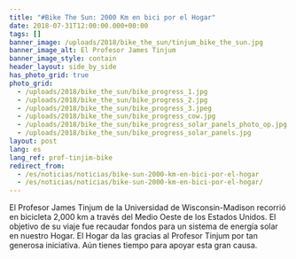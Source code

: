 ```yaml
---
title: "#Bike The Sun: 2000 Km en bici por el Hogar"
date: 2018-07-31T12:00:00.000+00:00
tags: []
banner_image: /uploads/2018/bike_the_sun/tinjum_bike_the_sun.jpg
banner_image_alt: El Profesor James Tinjum
banner_image_style: contain
header_layout: side_by_side
has_photo_grid: true
photo_grid:
  - /uploads/2018/bike_the_sun/bike_progress_1.jpg
  - /uploads/2018/bike_the_sun/bike_progress_2.jpg
  - /uploads/2018/bike_the_sun/bike_progress_3.jpeg
  - /uploads/2018/bike_the_sun/bike_progress_cow.jpg
  - /uploads/2018/bike_the_sun/bike_progress_solar_panels_photo_op.jpg
  - /uploads/2018/bike_the_sun/bike_progress_solar_panels.jpg
layout: post
lang: es
lang_ref: prof-tinjim-bike
redirect_from:
  - /es/noticias/noticias/bike-sun-2000-km-en-bici-por-el-hogar
  - /es/noticias/noticias/bike-sun-2000-km-en-bici-por-el-hogar/
---
```

 El Profesor James Tinjum de la Universidad de Wisconsin-Madison recorrió en bicicleta 2,000 km a través del Medio Oeste de los Estados Unidos. El objetivo de su viaje fue recaudar fondos para un sistema de energía solar en nuestro Hogar. El Hogar da las gracias al Profesor Tinjum por tan generosa iniciativa. Aún tienes tiempo para apoyar esta gran causa.
